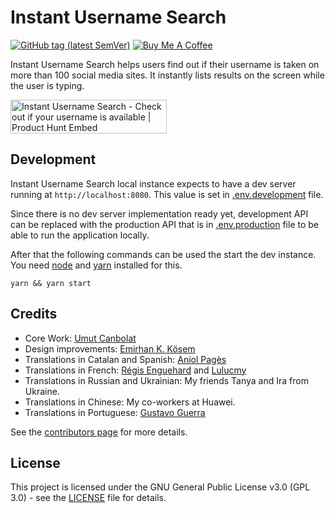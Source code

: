 # Instant Username Search

[![GitHub tag (latest SemVer)](https://img.shields.io/github/v/tag/instant-username-search/instant-username-search?color=limegreen&label=latest&logo=github&sort=semver)](CHANGELOG)
<a href="https://www.buymeacoffee.com/1ulP4IGFm" target="_blank"><img src="https://www.buymeacoffee.com/assets/img/custom_images/orange_img.png" height="30" alt="Buy Me A Coffee" style="height: auto !important;width: auto !important;" ></a>

Instant Username Search helps users find out if their username is taken on more than 100 social media sites. It instantly lists results on the screen while the user is typing.

<a href="https://www.producthunt.com/posts/instant-username-search?utm_source=badge-top-post-badge&utm_medium=badge&utm_souce=badge-instant-username-search" target="_blank"><img src="https://api.producthunt.com/widgets/embed-image/v1/top-post-badge.svg?post_id=151501&theme=light&period=daily" alt="Instant Username Search - Check out if your username is available | Product Hunt Embed" style="width: 250px; height: 54px;" width="250px" height="54px" /></a>

## Development

Instant Username Search local instance expects to have a dev server running at `http://localhost:8080`. This value is set in [.env.development](.env.development) file.

Since there is no dev server implementation ready yet, development API can be replaced with the production API that is in [.env.production](.env.production) file to be able to run the application locally.

After that the following commands can be used the start the dev instance. You need [node](nodejs.org) and [yarn](https://yarnpkg.com/) installed for this.

```shell
yarn && yarn start
```

## Credits

- Core Work: [Umut Canbolat](https://github.com/umutcanbolat)
- Design improvements: [Emirhan K. Kösem](https://github.com/KemalEmirhan)
- Translations in Catalan and Spanish: [Aniol Pagès](https://github.com/aniolpages)
- Translations in French: [Régis Enguehard](https://github.com/regisenguehard) and [Lulucmy](https://github.com/Lulucmy)
- Translations in Russian and Ukrainian: My friends Tanya and Ira from Ukraine.
- Translations in Chinese: My co-workers at Huawei.
- Translations in Portuguese: [Gustavo Guerra](https://github.com/GGustavoGuerra)

See the [contributors page](https://github.com/umutcanbolat/instant-username-search/graphs/contributors) for more details.

## License

This project is licensed under the GNU General Public License v3.0 (GPL 3.0) - see the [LICENSE](LICENSE) file for details.
